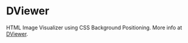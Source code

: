 # DViewer
HTML Image Visualizer using CSS Background Positioning.
More info at [DViewer](https://diogobernini.github.io/DViewer/).

